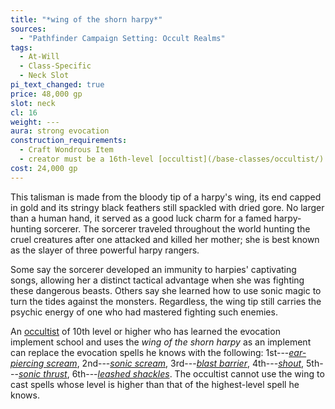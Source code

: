 ```yaml
---
title: "*wing of the shorn harpy*"
sources:
  - "Pathfinder Campaign Setting: Occult Realms"
tags:
  - At-Will
  - Class-Specific
  - Neck Slot
pi_text_changed: true
price: 48,000 gp
slot: neck
cl: 16
weight: ---
aura: strong evocation
construction_requirements:
  - Craft Wondrous Item
  - creator must be a 16th-level [occultist](/base-classes/occultist/) who has learned the evocation implement school
cost: 24,000 gp
---
```


This talisman is made from the bloody tip of a harpy's wing, its end capped in gold and its stringy black feathers still spackled with dried gore. No larger than a human hand, it served as a good luck charm for a famed harpy-hunting sorcerer. The sorcerer traveled throughout the world hunting the cruel creatures after one attacked and killed her mother; she is best known as the slayer of three powerful harpy rangers.

Some say the sorcerer developed an immunity to harpies' captivating songs, allowing her a distinct tactical advantage when she was fighting these dangerous beasts. Others say she learned how to use sonic magic to turn the tides against the monsters. Regardless, the wing tip still carries the psychic energy of one who had mastered fighting such enemies.

An [occultist](/base-classes/occultist/) of 10th level or higher who has learned the evocation implement school and uses the *wing of the shorn harpy* as an implement can replace the evocation spells he knows with the following: 1st---[*ear-piercing scream*](/spells/ear-piercing-scream/), 2nd---[*sonic scream*](/spells/sonic-scream/), 3rd---[*blast barrier*](/spells/blast-barrier/), 4th---[*shout*](/spells/shout/), 5th---[*sonic thrust*](/spells/sonic-thrust/), 6th---[*leashed shackles*](/spells/leashed-shackles/). The occultist cannot use the wing to cast spells whose level is higher than that of the highest-level spell he knows.
